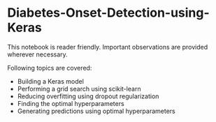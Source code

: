 # Diabetes-Onset-Detection-using-Keras
This notebook is reader friendly. Important observations are provided wherever necessary.

Following topics are covered:
- Building a Keras model
- Performing a grid search using scikit-learn
- Reducing overfitting using dropout regularization
- Finding the optimal hyperparameters
- Generating predictions using optimal hyperparameters
